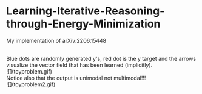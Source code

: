 # Learning-Iterative-Reasoning-through-Energy-Minimization
My implementation of arXiv:2206.15448 

<br/>
Blue dots are randomly generated y's, red dot is the y target and the arrows visualize the vector field that has been learned (implicitly). 
<br/>
![](toyproblem.gif)
<br/>
Notice also that the output is unimodal not multimodal!!! 
<br/>
![](toyproblem2.gif)
